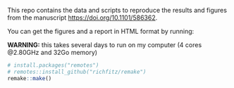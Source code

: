 This repo contains the data and scripts to reproduce the results and figures from the manuscript https://doi.org/10.1101/586362.

You can get the figures and a report in HTML format by running:

**WARNING:** this takes several days to run on my computer (4 cores @2.80GHz and 32Go memory)

```r
# install.packages("remotes")
# remotes::install_github("richfitz/remake")
remake::make()
```
